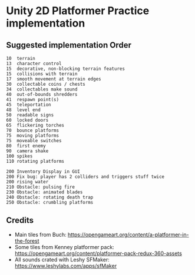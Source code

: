 ﻿# Unity 2D Platformer Practice implementation

## Suggested implementation Order

```
10  terrain
13  character control
15  decorative, non-blocking terrain features
15  collisions with terrain
17  smooth movement at terrain edges
30  collectable coins / chests
34  collectables make sound
40  out-of-bounds shredders
41  respawn point(s)
45  teleportation
48  level end
50  readable signs
60  locked doors
65  flickering torches
70  bounce platforms
75  moving platforms
75  moveable switches
80  first enemy
90  camera shake
100 spikes
110 rotating platforms

200 Inventory Display in GUI
200 Fix bug: player has 2 colliders and triggers stuff twice
200 rising water
210 Obstacle: pulsing fire
230 Obstacle: animated blades
240 Obstacle: rotating death trap
250 Obstacle: crumbling platforms
```


## Credits

* Main tiles from Buch: https://opengameart.org/content/a-platformer-in-the-forest
* Some tiles from Kenney platformer pack: https://opengameart.org/content/platformer-pack-redux-360-assets
* All sounds crated with Leshy SFMaker: https://www.leshylabs.com/apps/sfMaker




